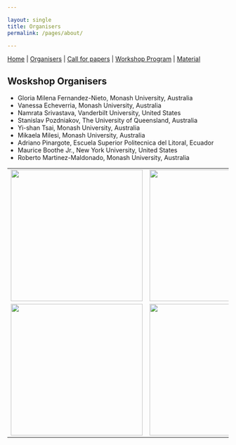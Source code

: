 ```yaml
---

layout: single
title: Organisers
permalink: /pages/about/

---
```


[Home]({{site.baseurl}}/index) | [Organisers]({{site.baseurl}}/pages/about) | [Call for papers]({{site.baseurl}}/pages/call) | [Workshop Program]({{site.baseurl}}/pages/program) | [Material]({{site.baseurl}}/pages/material)

## Woskshop Organisers

- Gloria Milena Fernandez-Nieto, Monash University, Australia
- Vanessa Echeverria, Monash University, Australia
- Namrata Srivastava, Vanderbilt University, United States
- Stanislav Pozdniakov, The University of Queensland, Australia
- Yi-shan Tsai, Monash University, Australia
- Mikaela Milesi, Monash University, Australia
- Adriano Pinargote, Escuela Superior Politecnica del Litoral, Ecuador 
- Maurice Boothe Jr., New York University, United States
- Roberto Martinez-Maldonado, Monash University, Australia

<table border=0>
  <tr>
    <td><img src="{{site.baseurl}}/images/MonashLogo.jpg" width="300"></td>
    <td><img src="{{site.baseurl}}/images/VanderbiltUniversity.jpeg" width="300"></td>
    <td><img src="{{site.baseurl}}/images/QueenslandLogo.png" width="300"></td>

  </tr>
  <tr>
    <td><img src="{{site.baseurl}}/images/Espol.png" width="300"></td>
    <td><img src="{{site.baseurl}}/images/NYU.png" width="300"></td>
    <td></td>
  </tr>
</table>



